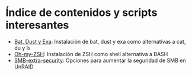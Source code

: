 # Índice de contenidos y scripts interesantes

- [Bat, Dust y Exa](./Bat-Dust-Exa): Instalación de bat, dust y exa como alternativas a cat, du y ls
- [Oh-my-ZSH](./Oh-my-ZSH): Instalación de ZSH como shell alternativa a BASH
- [SMB-extra-security](./SMB-extra-security): Opciones para aumentar la seguridad de SMB en UnRAID
